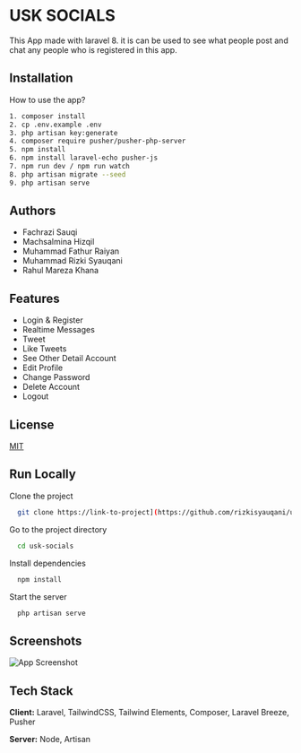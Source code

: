 
# USK SOCIALS

This App made with laravel 8. it is can be used to see what people post and chat any people who is registered in this app.


## Installation

How to use the app?

```bash
1. composer install
2. cp .env.example .env
3. php artisan key:generate
4. composer require pusher/pusher-php-server
5. npm install
6. npm install laravel-echo pusher-js
7. npm run dev / npm run watch
8. php artisan migrate --seed
9. php artisan serve
```
    
## Authors

- Fachrazi Sauqi
- Machsalmina Hizqil
- Muhammad Fathur Raiyan
- Muhammad Rizki Syauqani
- Rahul Mareza Khana


## Features

- Login & Register
- Realtime Messages
- Tweet
- Like Tweets
- See Other Detail Account
- Edit Profile
- Change Password
- Delete Account
- Logout

## License

[MIT](https://choosealicense.com/licenses/mit/)


## Run Locally

Clone the project

```bash
  git clone https://link-to-project](https://github.com/rizkisyauqani/usk-socials.git
```

Go to the project directory

```bash
  cd usk-socials
```

Install dependencies

```bash
  npm install
```

Start the server

```bash
  php artisan serve
```


## Screenshots

![App Screenshot](https://i.ibb.co/K0fSpc8/ss-realtime-chat-USK-SOCIALS.png)


## Tech Stack

**Client:** Laravel, TailwindCSS, Tailwind Elements, Composer, Laravel Breeze, Pusher

**Server:** Node, Artisan

